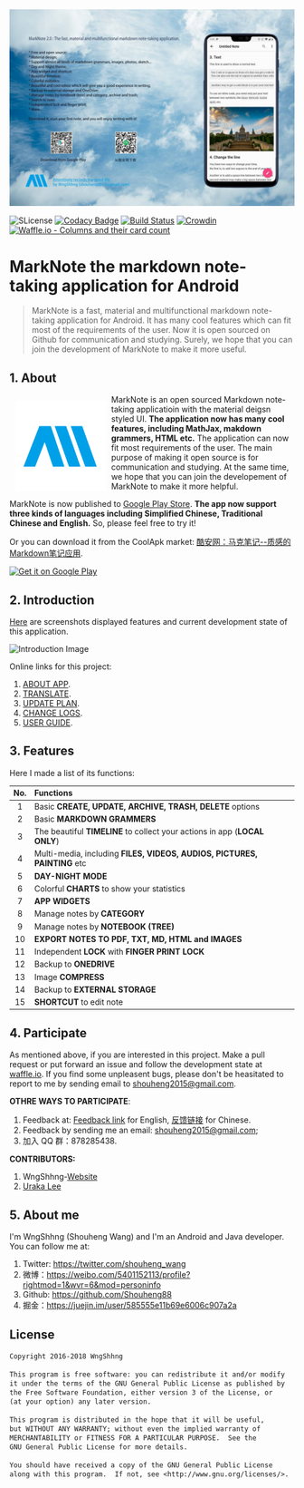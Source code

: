 <img id="app" src="resources/images/banner2.jpg"/>

![SLicense](https://img.shields.io/badge/License-GPLv3-red.svg)
[![Codacy Badge](https://api.codacy.com/project/badge/Grade/8c25b2d028434d62a39153ff879aa6a4)](https://www.codacy.com/app/Shouheng88/MarkNote?utm_source=github.com&amp;utm_medium=referral&amp;utm_content=Shouheng88/MarkNote&amp;utm_campaign=Badge_Grade)
[![Build Status](https://travis-ci.org/Shouheng88/MarkNote.svg?branch=master)](https://travis-ci.org/Shouheng88/MarkNote)
[![Crowdin](https://d322cqt584bo4o.cloudfront.net/marknote/localized.svg)](https://crowdin.com/project/marknote)
[![Waffle.io - Columns and their card count](https://badge.waffle.io/Shouheng88/MarkNote.svg?columns=all)](https://waffle.io/Shouheng88/MarkNote)

# MarkNote the markdown note-taking application for Android

> MarkNote is a fast, material and multifunctional markdown note-taking application for Android. It has many cool features which can fit most of the requirements of the user. Now it is open sourced on Github for communication and studying. Surely, we hope that you can join the development of MarkNote to make it more useful.

## 1. About

<img src="resources/images/logo2.png" align="left" width="160" hspace="10" vspace="10"/>

MarkNote is an open sourced Markdown note-taking applicatioin with the material deigsn styled UI. **The application now has many cool features, including MathJax, makdown grammers, HTML etc.** The application can now fit most requirements of the user. The main purpose of making it open source is for communication and studying. At the same time, we hope that you can join the developement of MarkNote to make it more helpful.

MarkNote is now published to [Google Play Store](https://play.google.com/store/apps/details?id=me.shouheng.notepal). **The app now support three kinds of languages including Simplified Chinese, Traditional Chinese and English.** So, please feel free to try it!

Or you can download it from the CoolApk market: [酷安网：马克笔记--质感的Markdown笔记应用](https://www.coolapk.com/apk/178276). 

<a href="https://play.google.com/store/apps/details?id=me.shouheng.notepal" target="_blank">
<img src="https://play.google.com/intl/en_us/badges/images/generic/en-play-badge.png" alt="Get it on Google Play" height="90"/></a>

## 2. Introduction

<a href="#app">Here</a> are screenshots displayed features and current development state of this application.

![Introduction Image](https://cdn-images-1.medium.com/max/800/1*U1739CEK2YfrArj7fQTb0g.jpeg)

Online links for this project:

1. [ABOUT APP](https://github.com/Shouheng88/MarkNote/blob/master/resources/%E5%85%B3%E4%BA%8E%E5%BA%94%E7%94%A8.md).
2. [TRANSLATE](https://github.com/Shouheng88/MarkNote/blob/master/resources/%E5%8D%8F%E5%8A%A9%E7%BF%BB%E8%AF%91.md).
3. [UPDATE PLAN](https://github.com/Shouheng88/MarkNote/blob/master/resources/%E6%9B%B4%E6%96%B0%E8%AE%A1%E5%88%92.md).
4. [CHANGE LOGS](https://github.com/Shouheng88/MarkNote/blob/master/resources/%E6%9B%B4%E6%96%B0%E6%97%A5%E5%BF%97.md).
5. [USER GUIDE](https://github.com/Shouheng88/MarkNote/blob/master/resources/%E7%94%A8%E6%88%B7%E6%89%8B%E5%86%8C.md).

## 3. Features

Here I made a list of its functions:

|No.|Functions|
|:-:|:-|
|1|Basic **CREATE, UPDATE, ARCHIVE, TRASH, DELETE** options  |
|2|Basic **MARKDOWN GRAMMERS**|
|3|The beautiful **TIMELINE** to collect your actions in app (**LOCAL ONLY**)|
|4|Multi-media, including **FILES, VIDEOS, AUDIOS, PICTURES, PAINTING** etc|
|5|**DAY-NIGHT MODE**|
|6|Colorful **CHARTS** to show your statistics|
|7|**APP WIDGETS**|
|8|Manage notes by **CATEGORY**|
|9|Manage notes by **NOTEBOOK (TREE)**|
|10|**EXPORT NOTES TO PDF, TXT, MD, HTML and IMAGES**|
|11|Independent **LOCK** with **FINGER PRINT LOCK**|
|12|Backup to **ONEDRIVE**|
|13|Image **COMPRESS**|
|14|Backup to **EXTERNAL STORAGE**|
|15|**SHORTCUT** to edit note|

## 4. Participate

As mentioned above, if you are interested in this project. Make a pull request or put forward an issue and follow the development state at [waffle.io](https://waffle.io/Shouheng88/NotePal).
If you find some unpleasent bugs, please don't be heasitated to report to me by sending email to shouheng2015@gmail.com.

**OTHRE WAYS TO PARTICIPATE**:

1. Feedback at: [Feedback link](http://shouheng.mikecrm.com/nwGEX3r) for English, [反馈链接](http://shouheng.mikecrm.com/IR50hog) for Chinese.
2. Feedback by sending me an email: shouheng2015@gmail.com;
3. 加入 QQ 群：878285438.

**CONTRIBUTORS:**

1. WngShhng-[Website](https://github.com/Shouheng88)
2. [Uraka Lee](https://github.com/urakalee)

## 5. About me

I'm WngShhng (Shouheng Wang) and I'm an Android and Java developer. You can follow me at:

1. Twitter: https://twitter.com/shouheng_wang
2. 微博：https://weibo.com/5401152113/profile?rightmod=1&wvr=6&mod=personinfo
3. Github: https://github.com/Shouheng88
4. 掘金：https://juejin.im/user/585555e11b69e6006c907a2a

## License


    Copyright 2016-2018 WngShhng
    
    This program is free software: you can redistribute it and/or modify
    it under the terms of the GNU General Public License as published by
    the Free Software Foundation, either version 3 of the License, or
    (at your option) any later version.
    
    This program is distributed in the hope that it will be useful,
    but WITHOUT ANY WARRANTY; without even the implied warranty of
    MERCHANTABILITY or FITNESS FOR A PARTICULAR PURPOSE.  See the
    GNU General Public License for more details.
    
    You should have received a copy of the GNU General Public License
    along with this program.  If not, see <http://www.gnu.org/licenses/>.
